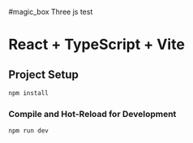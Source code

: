 #magic_box
 Three js test
# React + TypeScript + Vite

## Project Setup

```sh
npm install
```

### Compile and Hot-Reload for Development

```sh
npm run dev
```
